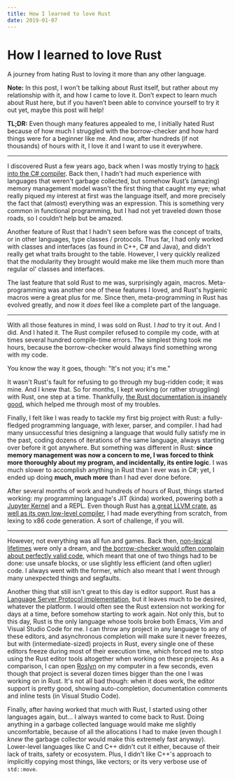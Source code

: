 ```yaml
---
title: How I learned to love Rust
date: 2019-01-07
---
```


# How I learned to love Rust

A journey from hating Rust to loving it more than any other language.

**Note:** In this post, I won't be talking about Rust itself, but rather about
my relationship with it, and how I came to love it. Don’t expect to learn much
about Rust here, but if you haven’t been able to convince yourself to try it out
yet, maybe this post will help!

**TL;DR:** Even though many features appealed to me, I initially hated Rust
because of how much I struggled with the borrow-checker and how hard things were
for a beginner like me. And now, after hundreds (if not thousands) of hours with
it, I love it and I want to use it everywhere.

---

I discovered Rust a few years ago, back when I was mostly trying to
[hack into the C# compiler](https://github.com/71/Cometary). Back then, I hadn't
had much experience with languages that weren't garbage collected, but somehow
Rust’s (amazing) memory management model wasn't the first thing that caught my
eye; what really piqued my interest at first was the language itself, and more
precisely the fact that (almost) everything was an expression. This is something
very common in functional programming, but I had not yet traveled down those
roads, so I couldn’t help but be amazed.

Another feature of Rust that I hadn't seen before was the concept of traits, or
in other languages, type classes / protocols. Thus far, I had only worked with
classes and interfaces (as found in C++, C# and Java), and didn't really get
what traits brought to the table. However, I very quickly realized that the
modularity they brought would make me like them much more than regular ol'
classes and interfaces.

The last feature that sold Rust to me was, surprisingly again, macros.
Meta-programming was another one of these features I loved, and Rust's hygienic
macros were a great plus for me. Since then, meta-programming in Rust has
evolved greatly, and now it _does_ feel like a complete part of the language.

---

With all those features in mind, I was sold on Rust. I _had_ to try it out. And
I did. And I hated it. The Rust compiler refused to compile my code, with at
times several hundred compile-time errors. The simplest thing took me hours,
because the borrow-checker would always find something wrong with my code.

You know the way it goes, though: "It's not you; it's me."

It wasn't Rust's fault for refusing to go through my bug-ridden code; it was
mine. And I knew that. So for months, I kept working (or rather struggling) with
Rust, one step at a time. Thankfully,
[the Rust documentation is insanely good](https://doc.rust-lang.org/), which
helped me through most of my troubles.

Finally, I felt like I was ready to tackle my first big project with Rust: a
fully-fledged programming language, with lexer, parser, and compiler. I had had
many unsuccessful tries designing a language that would fully satisfy me in the
past, coding dozens of iterations of the same language, always starting over
before it got anywhere. But something was different in Rust: **since memory
management was now a concern to me, I was forced to think more thoroughly about
my program, and incidentally, its entire logic**. I was much slower to
accomplish anything in Rust than I ever was in C#; yet, I ended up doing **much,
much more** than I had ever done before.

After several months of work and hundreds of hours of Rust, things started
working: my programming language's JIT (kinda) worked, powering both a
[Jupyter Kernel](https://jupyter.readthedocs.io/en/latest/projects/kernels.html)
and a REPL. Even though Rust has
[a great LLVM crate](https://github.com/TheDan64/inkwell),
[as well as its own low-level compiler](https://github.com/CraneStation/cranelift),
I had made everything from scratch, from lexing to x86 code generation. A sort
of challenge, if you will.

---

However, not everything was all fun and games. Back then,
[non-lexical lifetimes](https://rust-lang-nursery.github.io/edition-guide/rust-2018/ownership-and-lifetimes/non-lexical-lifetimes.html)
were only a dream, and
[the borrow-checker would often complain about perfectly valid code](https://github.com/nikomatsakis/nll-rfc/blob/87b2a0a6648a7d77105b35d0d253468175191d24/0000-nonlexical-lifetimes.md#problem-case-1-references-assigned-into-a-variable),
which meant that one of two things had to be done: use unsafe blocks, or use
slightly less efficient (and often uglier) code. I always went with the former,
which also meant that I went through many unexpected things and segfaults.

Another thing that still isn't great to this day is editor support. Rust has a
[Language Server Protocol implementation](https://github.com/rust-lang/rls), but
it leaves much to be desired, whatever the platform. I would often see the Rust
extension not working for days at a time, before somehow starting to work again.
Not only this, but to this day, Rust is the only language whose tools broke both
Emacs, Vim and Visual Studio Code for me. I can throw any project in any
language to any of these editors, and asynchronous completion will make sure it
never freezes, but with (intermediate-sized) projects in Rust, every single one
of these editors freeze during most of their execution time, which forced me to
stop using the Rust editor tools altogether when working on these projects. As a
comparison, I can open [Roslyn](https://github.com/dotnet/roslyn) on my computer
in a few seconds, even though that project is several dozen times bigger than
the one I was working on in Rust. It's not all bad though: when it does work,
the editor support is pretty good, showing auto-completion, documentation
comments and inline tests (in Visual Studio Code).

Finally, after having worked that much with Rust, I started using other
languages again, but... I always wanted to come back to Rust. Doing anything in
a garbage collected language would make me slightly uncomfortable, because of
all the allocations I had to make (even though I _knew_ the garbage collector
would make this extremely fast anyway). Lower-level languages like C and C++
didn't cut it either, because of their lack of traits, safety or ecosystem.
Plus, I didn't like C++'s approach to implicitly copying most things, like
vectors; or its very verbose use of `std::move`.
